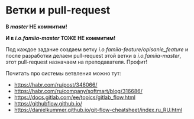 # Ветки и pull-request

**В *master* НЕ коммитим!** 

**И в *i.o.famiia-master* ТОЖЕ НЕ коммитим!**

Под каждое задание создаем ветку *i.o.famiia-feature/opisanie_feature* и после разработки делаем pull-request этой ветки в *i.o.famiia-master*, этот pull-request назначаем на преподавателя. Профит!

Почитать про системы ветвления можно тут:
 - https://habr.com/ru/post/346066/
 - https://habr.com/ru/company/softmart/blog/316686/
 - https://docs.gitlab.com/ee/topics/gitlab_flow.html
 - https://githubflow.github.io/
 - https://danielkummer.github.io/git-flow-cheatsheet/index.ru_RU.html
